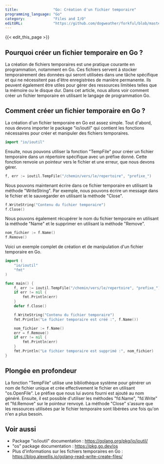```yaml
---
title:                "Go: Création d'un fichier temporaire"
programming_language: "Go"
category:             "Files and I/O"
editURL:              "https://github.com/dogweather/forkful/blob/master/content/fr/go/creating-a-temporary-file.md"
---
```


{{< edit_this_page >}}

## Pourquoi créer un fichier temporaire en Go ?

La création de fichiers temporaires est une pratique courante en programmation, notamment en Go. Ces fichiers servent à stocker temporairement des données qui seront utilisées dans une tâche spécifique et qui ne nécessitent pas d'être enregistrées de manière permanente. Ils peuvent également être utiles pour gérer des ressources limitées telles que la mémoire ou le disque dur. Dans cet article, nous allons voir comment créer un fichier temporaire en utilisant le langage de programmation Go.

## Comment créer un fichier temporaire en Go ?

La création d'un fichier temporaire en Go est assez simple. Tout d'abord, nous devons importer le package "io/ioutil" qui contient les fonctions nécessaires pour créer et manipuler des fichiers temporaires.

```Go
import "io/ioutil"
```

Ensuite, nous pouvons utiliser la fonction "TempFile" pour créer un fichier temporaire dans un répertoire spécifique avec un préfixe donné. Cette fonction renvoie un pointeur vers le fichier et une erreur, que nous devons gérer.

```Go
f, err := ioutil.TempFile("/chemin/vers/le/repertoire", "prefixe_")
```

Nous pouvons maintenant écrire dans ce fichier temporaire en utilisant la méthode "WriteString". Par exemple, nous pouvons écrire un message dans le fichier et le sauvegarder en utilisant la méthode "Close".

```Go
f.WriteString("Contenu du fichier temporaire")
f.Close()
```

Nous pouvons également récupérer le nom du fichier temporaire en utilisant la méthode "Name" et le supprimer en utilisant la méthode "Remove".

```Go
nom_fichier := f.Name()
f.Remove()
```

Voici un exemple complet de création et de manipulation d'un fichier temporaire en Go.

```Go
import (
    "io/ioutil"
    "fmt"
)

func main() {
    f, err := ioutil.TempFile("/chemin/vers/le/repertoire", "prefixe_")
    if err != nil {
        fmt.Println(err)
    }
    defer f.Close()

    f.WriteString("Contenu du fichier temporaire")
    fmt.Println("Le fichier temporaire est créé :", f.Name())

    nom_fichier := f.Name()
    err = f.Remove()
    if err != nil {
        fmt.Println(err)
    }
    fmt.Println("Le fichier temporaire est supprimé :", nom_fichier)
}
```

## Plongée en profondeur

La fonction "TempFile" utilise une bibliothèque système pour générer un nom de fichier unique et crée effectivement le fichier en utilisant "os.OpenFile". Le préfixe que nous lui avons fourni est ajouté au nom généré. Ensuite, il est possible d'utiliser les méthodes "fd.Name", "fd.Write" et "fd.Remove" sur le pointeur renvoyé. La méthode "Close" s'assure que les ressources utilisées par le fichier temporaire sont libérées une fois qu'on n'en a plus besoin.

## Voir aussi

- Package "io/ioutil" documentation : https://golang.org/pkg/io/ioutil/
- "os" package documentation : https://pkg.go.dev/os
- Plus d'informations sur les fichiers temporaires en Go : https://blog.alexellis.io/golang-read-write-create-files/